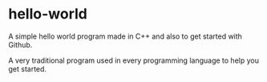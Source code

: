 # hello-world
A simple hello world program made in C++ and also to get started with Github.

A very traditional program used in every programming language to help you get started.
